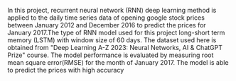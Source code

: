 In this project, recurrent neural network (RNN) deep learning method is applied to the daily time series data of opening google stock prices between January 2012 and December 2016 to predict the prices for January 2017.The type of RNN model
used for this project long-short term memory (LSTM) with window size of 60 days.  The dataset used here is obtained from "Deep Learning A-Z 2023: Neural Networks, AI & ChatGPT Prize" course. The model performance is evaluated by measuring 
root mean square error(RMSE) for the month of January 2017. The model is able to predict the prices with high accuracy
 
